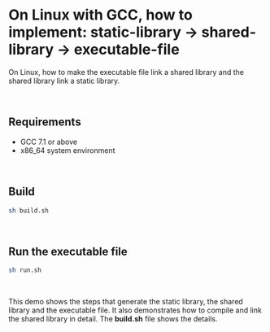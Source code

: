 # On Linux with GCC, how to implement: static-library -> shared-library -> executable-file
On Linux, how to make the executable file link a shared library and the shared library link a static library.

<br />

## Requirements

- GCC 7.1 or above
- x86_64 system environment

<br />

## Build

```bash
sh build.sh
```

<br />

## Run the executable file

```bash
sh run.sh
```

<br />

This demo shows the steps that generate the static library, the shared library and the executable file. It also demonstrates how to compile and link the shared library in detail. The **build.sh** file shows the details.

